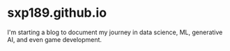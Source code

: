 # sxp189.github.io
I'm starting a blog to document my journey in data science, ML, generative AI, and even game development.
